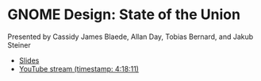 # GNOME Design: State of the Union

Presented by Cassidy James Blaede, Allan Day, Tobias Bernard, and Jakub Steiner

- [Slides](slides)
- [YouTube stream (timestamp: 4:18:11)](https://www.youtube.com/watch?v=WVWrllJQJ_s&t=15491s)
